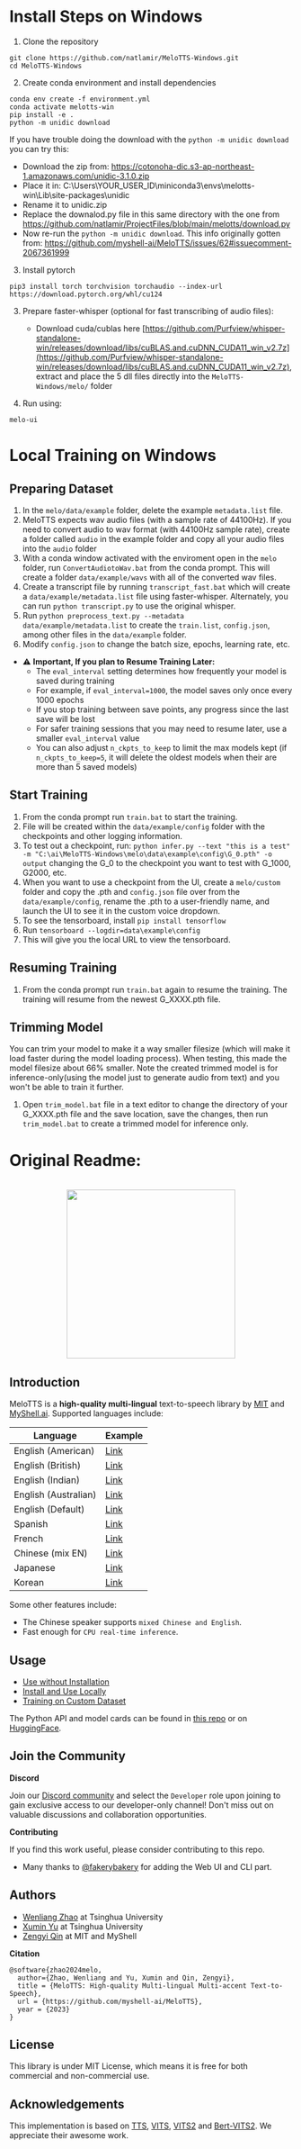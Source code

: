 # Install Steps on Windows

1. Clone the repository
```
git clone https://github.com/natlamir/MeloTTS-Windows.git
cd MeloTTS-Windows
```

2. Create conda environment and install dependencies
```
conda env create -f environment.yml
conda activate melotts-win
pip install -e .
python -m unidic download
```
If you have trouble doing the download with the `python -m unidic download` you can try this:

- Download the zip from: https://cotonoha-dic.s3-ap-northeast-1.amazonaws.com/unidic-3.1.0.zip
- Place it in: C:\Users\YOUR_USER_ID\miniconda3\envs\melotts-win\Lib\site-packages\unidic
- Rename it to unidic.zip
- Replace the downalod.py file in this same directory with the one from https://github.com/natlamir/ProjectFiles/blob/main/melotts/download.py
- Now re-run the `python -m unidic download`. This info originally gotten from: https://github.com/myshell-ai/MeloTTS/issues/62#issuecomment-2067361999

3. Install pytorch
```
pip3 install torch torchvision torchaudio --index-url https://download.pytorch.org/whl/cu124
```

3. Prepare faster-whisper (optional for fast transcribing of audio files):
   - Download cuda/cublas here [https://github.com/Purfview/whisper-standalone-win/releases/download/libs/cuBLAS.and.cuDNN_CUDA11_win_v2.7z](https://github.com/Purfview/whisper-standalone-win/releases/download/libs/cuBLAS.and.cuDNN_CUDA11_win_v2.7z), extract and place the 5 dll files directly into the `MeloTTS-Windows/melo/` folder

4. Run using:
```
melo-ui
```

# Local Training on Windows
## Preparing Dataset
1. In the `melo/data/example` folder, delete the example `metadata.list` file.
2. MeloTTS expects wav audio files (with a sample rate of 44100Hz). If you need to convert audio to wav format (with 44100Hz sample rate), create a folder called `audio` in the example folder and copy all your audio files into the `audio` folder
4. With a conda window activated with the enviroment open in the `melo` folder, run `ConvertAudiotoWav.bat` from the conda prompt. This will create a folder `data/example/wavs` with all of the converted wav files.
5. Create a transcript file by running `transcript_fast.bat` which will create a `data/example/metadata.list` file using faster-whisper. Alternately, you can run `python transcript.py` to use the original whisper.
6. Run `python preprocess_text.py --metadata data/example/metadata.list` to create the `train.list`, `config.json`, among other files in the `data/example` folder.
7. Modify `config.json` to change the batch size, epochs, learning rate, etc.
  - ⚠️ **Important, If you plan to Resume Training Later:**
    - The `eval_interval` setting determines how frequently your model is saved during training
    - For example, if `eval_interval=1000`, the model saves only once every 1000 epochs
    - If you stop training between save points, any progress since the last save will be lost
    - For safer training sessions that you may need to resume later, use a smaller `eval_interval` value
    - You can also adjust `n_ckpts_to_keep` to limit the max models kept (if `n_ckpts_to_keep=5`, it will delete the oldest models when their are more than 5 saved models)
## Start Training
1. From the conda prompt run `train.bat` to start the training.
2. File will be created within the `data/example/config` folder with the checkpoints and other logging information.
3. To test out a checkpoint, run: `python infer.py --text "this is a test" -m "C:\ai\MeloTTS-Windows\melo\data\example\config\G_0.pth" -o output` changing the G_0 to the checkpoint you want to test with G_1000, G2000, etc.
4. When you want to use a checkpoint from the UI, create a `melo/custom` folder and copy the .pth and `config.json` file over from the `data/example/config`, rename the .pth to a user-friendly name, and launch the UI to see it in the custom voice dropdown.
5. To see the tensorboard, install `pip install tensorflow`
6. Run `tensorboard --logdir=data\example\config`
7. This will give you the local URL to view the tensorboard.
## Resuming Training
1. From the conda prompt run `train.bat` again to resume the training. The training will resume from the newest G_XXXX.pth file.
## Trimming Model
You can trim your model to make it a way smaller filesize (which will make it load faster during the model loading process). When testing, this made the model filesize about 66% smaller. Note the created trimmed model is for inference-only(using the model just to generate audio from text) and you won't be able to train it further.
1. Open `trim_model.bat` file in a text editor to change the directory of your G_XXXX.pth file and the save location, save the changes, then run `trim_model.bat` to create a trimmed model for inference only.

# Original Readme:
<div align="center">
  <div>&nbsp;</div>
  <img src="logo.png" width="300"/> 
</div>

## Introduction
MeloTTS is a **high-quality multi-lingual** text-to-speech library by [MIT](https://www.mit.edu/) and [MyShell.ai](https://myshell.ai). Supported languages include:

| Language | Example |
| --- | --- |
| English (American)    | [Link](https://myshell-public-repo-host.s3.amazonaws.com/myshellttsbase/examples/en/EN-US/speed_1.0/sent_000.wav) |
| English (British)     | [Link](https://myshell-public-repo-host.s3.amazonaws.com/myshellttsbase/examples/en/EN-BR/speed_1.0/sent_000.wav) |
| English (Indian)      | [Link](https://myshell-public-repo-host.s3.amazonaws.com/myshellttsbase/examples/en/EN_INDIA/speed_1.0/sent_000.wav) |
| English (Australian)  | [Link](https://myshell-public-repo-host.s3.amazonaws.com/myshellttsbase/examples/en/EN-AU/speed_1.0/sent_000.wav) |
| English (Default)     | [Link](https://myshell-public-repo-host.s3.amazonaws.com/myshellttsbase/examples/en/EN-Default/speed_1.0/sent_000.wav) |
| Spanish               | [Link](https://myshell-public-repo-host.s3.amazonaws.com/myshellttsbase/examples/es/ES/speed_1.0/sent_000.wav) |
| French                | [Link](https://myshell-public-repo-host.s3.amazonaws.com/myshellttsbase/examples/fr/FR/speed_1.0/sent_000.wav) |
| Chinese (mix EN)      | [Link](https://myshell-public-repo-host.s3.amazonaws.com/myshellttsbase/examples/zh/ZH/speed_1.0/sent_008.wav) |
| Japanese              | [Link](https://myshell-public-repo-host.s3.amazonaws.com/myshellttsbase/examples/jp/JP/speed_1.0/sent_000.wav) |
| Korean                | [Link](https://myshell-public-repo-host.s3.amazonaws.com/myshellttsbase/examples/kr/KR/speed_1.0/sent_000.wav) |

Some other features include:
- The Chinese speaker supports `mixed Chinese and English`.
- Fast enough for `CPU real-time inference`.

## Usage
- [Use without Installation](docs/quick_use.md)
- [Install and Use Locally](docs/install.md)
- [Training on Custom Dataset](docs/training.md)

The Python API and model cards can be found in [this repo](https://github.com/myshell-ai/MeloTTS/blob/main/docs/install.md#python-api) or on [HuggingFace](https://huggingface.co/myshell-ai).

## Join the Community

**Discord**

Join our [Discord community](https://discord.gg/myshell) and select the `Developer` role upon joining to gain exclusive access to our developer-only channel! Don't miss out on valuable discussions and collaboration opportunities.

**Contributing**

If you find this work useful, please consider contributing to this repo.

- Many thanks to [@fakerybakery](https://github.com/fakerybakery) for adding the Web UI and CLI part.

## Authors

- [Wenliang Zhao](https://wl-zhao.github.io) at Tsinghua University
- [Xumin Yu](https://yuxumin.github.io) at Tsinghua University
- [Zengyi Qin](https://www.qinzy.tech) at MIT and MyShell

**Citation**
```
@software{zhao2024melo,
  author={Zhao, Wenliang and Yu, Xumin and Qin, Zengyi},
  title = {MeloTTS: High-quality Multi-lingual Multi-accent Text-to-Speech},
  url = {https://github.com/myshell-ai/MeloTTS},
  year = {2023}
}
```

## License

This library is under MIT License, which means it is free for both commercial and non-commercial use.

## Acknowledgements

This implementation is based on [TTS](https://github.com/coqui-ai/TTS), [VITS](https://github.com/jaywalnut310/vits), [VITS2](https://github.com/daniilrobnikov/vits2) and [Bert-VITS2](https://github.com/fishaudio/Bert-VITS2). We appreciate their awesome work.
